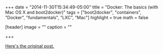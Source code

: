 +++
date = "2014-11-30T15:34:49-05:00"
title = "Docker: The basics (with Mac OS X and boot2docker)"
tags = ["boot2docker", "containers", "Docker", "fundamentals", "LXC", "Mac"]
highlight = true
math = false

[header]
  image = ""
  caption = ""

+++

[Here's the original post.](http://blog.dbdevs.com/2014/11/docker-basics-with-mac-os-x-and.html)
